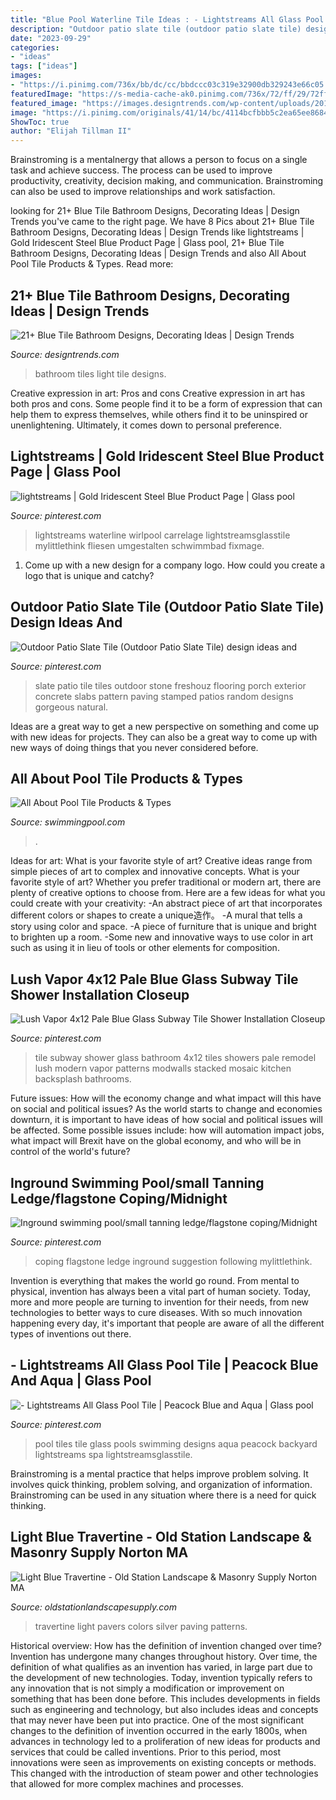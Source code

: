 ```yaml
---
title: "Blue Pool Waterline Tile Ideas : - Lightstreams All Glass Pool Tile"
description: "Outdoor patio slate tile (outdoor patio slate tile) design ideas and"
date: "2023-09-29"
categories:
- "ideas"
tags: ["ideas"]
images:
- "https://i.pinimg.com/736x/bb/dc/cc/bbdccc03c319e32900db329243e66c05.jpg"
featuredImage: "https://s-media-cache-ak0.pinimg.com/736x/72/ff/29/72ff29c4c5dc9cd74d6a4e7d88fd9450--pool-ideas-patio-ideas.jpg"
featured_image: "https://images.designtrends.com/wp-content/uploads/2016/06/13052034/Light-Blue-Bathroom-Wall-Tiles.jpg"
image: "https://i.pinimg.com/originals/41/14/bc/4114bcfbbb5c2ea65ee86843f6b049ed.jpg"
ShowToc: true
author: "Elijah Tillman II"
---
```



Brainstroming is a mentalnergy that allows a person to focus on a single task and achieve success. The process can be used to improve productivity, creativity, decision making, and communication. Brainstroming can also be used to improve relationships and work satisfaction.

	

		
looking for 21+ Blue Tile Bathroom Designs, Decorating Ideas | Design Trends you've came to the right page. We have 8 Pics about 21+ Blue Tile Bathroom Designs, Decorating Ideas | Design Trends like lightstreams | Gold Iridescent Steel Blue Product Page | Glass pool, 21+ Blue Tile Bathroom Designs, Decorating Ideas | Design Trends and also All About Pool Tile Products &amp; Types. Read more:
		
    
## 21+ Blue Tile Bathroom Designs, Decorating Ideas | Design Trends

<img loading=lazy src="https://images.designtrends.com/wp-content/uploads/2016/06/13052034/Light-Blue-Bathroom-Wall-Tiles.jpg" onerror="this.onerror=null;this.src='https://tse1.mm.bing.net/th?id=OIP.TPN8BYdFcXoXqBSvUh6-wgHaFj&amp;pid=15.1';" alt="21+ Blue Tile Bathroom Designs, Decorating Ideas | Design Trends">

_Source: designtrends.com_

>bathroom tiles light tile designs. 

	

Creative expression in art: Pros and cons
Creative expression in art has both pros and cons. Some people find it to be a form of expression that can help them to express themselves, while others find it to be uninspired or unenlightening. Ultimately, it comes down to personal preference.

    
## Lightstreams | Gold Iridescent Steel Blue Product Page | Glass Pool

<img loading=lazy src="https://i.pinimg.com/originals/be/4a/da/be4adab80632577f6139ceffc1d085a2.jpg" onerror="this.onerror=null;this.src='https://tse1.mm.bing.net/th?id=OIP.BmwrKvVjNPVNliuioFTXMgHaJ4&amp;pid=15.1';" alt="lightstreams | Gold Iridescent Steel Blue Product Page | Glass pool">

_Source: pinterest.com_

>lightstreams waterline wirlpool carrelage lightstreamsglasstile mylittlethink fliesen umgestalten schwimmbad fixmage. 

	

1. Come up with a new design for a company logo. How could you create a logo that is unique and catchy?

    
## Outdoor Patio Slate Tile (Outdoor Patio Slate Tile) Design Ideas And

<img loading=lazy src="https://i.pinimg.com/originals/41/14/bc/4114bcfbbb5c2ea65ee86843f6b049ed.jpg" onerror="this.onerror=null;this.src='https://tse4.mm.bing.net/th?id=OIP.AIqNHSk79A_EJvqGHGDxJgHaJ4&amp;pid=15.1';" alt="Outdoor Patio Slate Tile (Outdoor Patio Slate Tile) design ideas and">

_Source: pinterest.com_

>slate patio tile tiles outdoor stone freshouz flooring porch exterior concrete slabs pattern paving stamped patios random designs gorgeous natural. 

	

Ideas are a great way to get a new perspective on something and come up with new ideas for projects. They can also be a great way to come up with new ways of doing things that you never considered before.

    
## All About Pool Tile Products &amp; Types

<img loading=lazy src="https://www.swimmingpool.com/images/products/pools&amp;spas/tiles/tile-3x3-2-mclain.jpg" onerror="this.onerror=null;this.src='https://tse2.mm.bing.net/th?id=OIP.GeT-Q71hAY-GRlO1jFXnEQHaDb&amp;pid=15.1';" alt="All About Pool Tile Products &amp; Types">

_Source: swimmingpool.com_

>. 

	

Ideas for art: What is your favorite style of art?
Creative ideas range from simple pieces of art to complex and innovative concepts. What is your favorite style of art? Whether you prefer traditional or modern art, there are plenty of creative options to choose from. Here are a few ideas for what you could create with your creativity: 
-An abstract piece of art that incorporates different colors or shapes to create a unique造作。
-A mural that tells a story using color and space.
-A piece of furniture that is unique and bright to brighten up a room.
-Some new and innovative ways to use color in art such as using it in lieu of tools or other elements for composition.

    
## Lush Vapor 4x12 Pale Blue Glass Subway Tile Shower Installation Closeup

<img loading=lazy src="https://i.pinimg.com/736x/73/f3/82/73f3820a93ff972096220068495f06dc--glass-tile-shower-subway-tile-showers.jpg" onerror="this.onerror=null;this.src='https://tse1.mm.bing.net/th?id=OIP.ftAiJBW0bp9XsLuhWhBzVQHaHa&amp;pid=15.1';" alt="Lush Vapor 4x12 Pale Blue Glass Subway Tile Shower Installation Closeup">

_Source: pinterest.com_

>tile subway shower glass bathroom 4x12 tiles showers pale remodel lush modern vapor patterns modwalls stacked mosaic kitchen backsplash bathrooms. 

	

Future issues: How will the economy change and what impact will this have on social and political issues?
As the world starts to change and economies downturn, it is important to have ideas of how social and political issues will be affected. Some possible issues include: how will automation impact jobs, what impact will Brexit have on the global economy, and who will be in control of the world's future?

    
## Inground Swimming Pool/small Tanning Ledge/flagstone Coping/Midnight

<img loading=lazy src="https://s-media-cache-ak0.pinimg.com/736x/72/ff/29/72ff29c4c5dc9cd74d6a4e7d88fd9450--pool-ideas-patio-ideas.jpg" onerror="this.onerror=null;this.src='https://tse1.mm.bing.net/th?id=OIP.b-_URAPXz3243c6pr4wxbgHaJ3&amp;pid=15.1';" alt="Inground swimming pool/small tanning ledge/flagstone coping/Midnight">

_Source: pinterest.com_

>coping flagstone ledge inground suggestion following mylittlethink. 

	

Invention is everything that makes the world go round. From mental to physical, invention has always been a vital part of human society. Today, more and more people are turning to invention for their needs, from new technologies to better ways to cure diseases. With so much innovation happening every day, it's important that people are aware of all the different types of inventions out there.

    
## - Lightstreams All Glass Pool Tile | Peacock Blue And Aqua | Glass Pool

<img loading=lazy src="https://i.pinimg.com/736x/bb/dc/cc/bbdccc03c319e32900db329243e66c05.jpg" onerror="this.onerror=null;this.src='https://tse3.mm.bing.net/th?id=OIP.4DZONAmand7hEYlxmGgmRgHaKo&amp;pid=15.1';" alt="- Lightstreams All Glass Pool Tile | Peacock Blue and Aqua | Glass pool">

_Source: pinterest.com_

>pool tiles tile glass pools swimming designs aqua peacock backyard lightstreams spa lightstreamsglasstile. 

	

Brainstroming is a mental practice that helps improve problem solving. It involves quick thinking, problem solving, and organization of information. Brainstroming can be used in any situation where there is a need for quick thinking.

    
## Light Blue Travertine - Old Station Landscape &amp; Masonry Supply Norton MA

<img loading=lazy src="http://oldstationlandscapesupply.com/wp-content/uploads/2013/11/Light_Blue_Travertine-1000x575.jpg" onerror="this.onerror=null;this.src='https://tse1.mm.bing.net/th?id=OIP.Vz6GM8E4CRuRw_ykw_7DJQHaEQ&amp;pid=15.1';" alt="Light Blue Travertine - Old Station Landscape &amp; Masonry Supply Norton MA">

_Source: oldstationlandscapesupply.com_

>travertine light pavers colors silver paving patterns. 

	

Historical overview: How has the definition of invention changed over time?
Invention has undergone many changes throughout history. Over time, the definition of what qualifies as an invention has varied, in large part due to the development of new technologies. Today, invention typically refers to any innovation that is not simply a modification or improvement on something that has been done before. This includes developments in fields such as engineering and technology, but also includes ideas and concepts that may never have been put into practice.
One of the most significant changes to the definition of invention occurred in the early 1800s, when advances in technology led to a proliferation of new ideas for products and services that could be called inventions. Prior to this period, most innovations were seen as improvements on existing concepts or methods. This changed with the introduction of steam power and other technologies that allowed for more complex machines and processes.

